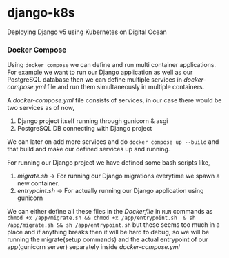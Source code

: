 # django-k8s
Deploying Django v5 using Kubernetes on Digital Ocean

### Docker Compose

Using `docker compose` we can define and run multi container applications. For example we want to run our Django application as well as 
our PostgreSQL database then we can define multiple services in *docker-compose.yml* file and run them simultaneously in multiple 
containers.

A *docker-compose.yml* file consists of services, in our case there would be two services as of now,

1. Django project itself running through gunicorn & asgi
2. PostgreSQL DB connecting with Django project

We can later on add more services and do `docker compose up --build` and that build and make our defined services up and running.

For running our Django project we have defined some bash scripts like,

1. *migrate.sh* -> For running our Django migrations everytime we spawn a new container.
2. *entrypoint.sh* -> For actually running our Django application using gunicorn

We can either define all these files in the *Dockerfile* in `RUN` commands as `chmod +x /app/migrate.sh && chmod +x /app/entrypoint.sh 
& sh /app/migrate.sh && sh /app/entrypoint.sh` but these seems too much in a place and if anything breaks then it will be hard to debug, so we will be running the migrate(setup commands) and the actual entrypoint of our app(gunicorn server) separately inside 
*docker-compose.yml*
